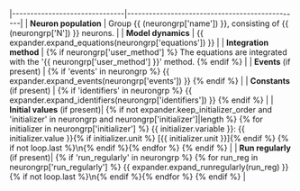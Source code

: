 |-------------------------------|------------------------------------------------|
| **Neuron population**         | Group {{ (neurongrp['name']) }}, consisting of {{ (neurongrp['N']) }} neurons. |
| **Model dynamics**            | {{ expander.expand_equations(neurongrp['equations']) }} |
| **Integration method**        | {% if neurongrp['user_method'] %} The equations are integrated with the '{{ neurongrp['user_method'] }}' method. {% endif %} |
| **Events** (if present)       | {% if 'events' in neurongrp %} {{ expander.expand_events(neurongrp['events']) }} {% endif %} |
| **Constants** (if present)    | {% if 'identifiers' in neurongrp %} {{ expander.expand_identifiers(neurongrp['identifiers']) }} {% endif %} |
| **Initial values** (if present)| {% if not expander.keep_initializer_order and 'initializer' in neurongrp and neurongrp['initializer']|length %} {% for initializer in neurongrp['initializer'] %} {{ initializer.variable }}: {{ initializer.value }}{% if initializer.unit %} [{{ initializer.unit }}]{% endif %} {% if not loop.last %}\n{% endif %}{% endfor %} {% endif %} |
| **Run regularly** (if present)| {% if 'run_regularly' in neurongrp %} {% for run_reg in neurongrp['run_regularly'] %} {{ expander.expand_runregularly(run_reg) }} {% if not loop.last %}\n{% endif %}{% endfor %} {% endif %} |
